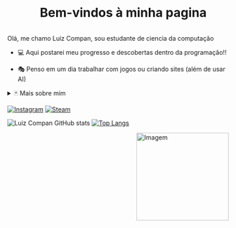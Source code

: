 <!--título-->
<div id="user-content-toc">
  <ul align="center">
    <summary><h1 style="display: inline-block">Bem-vindos à minha pagina</h1></summary>
</div>

<!-- Presentation -->
<p>
  Olá, me chamo Luiz Compan, sou estudante de ciencia da computação
  
  - 💻 Aqui postarei meu progresso e descobertas dentro da programação!!

  - 🎭 Penso em um dia trabalhar com jogos ou criando sites (além de usar AI)  
</p>

<!-- Dropdown -->
<details>
  <summary>🃏 Mais sobre mim</summary>

  - 💬 Tenho 20 anos, sou do Rio de Janeiro/RJ, sempre amei computadores, tentei seguir na area de enfermagem mas não me encontrei tão bem na área dentro dos dois periodos que cursei.
    
  - ⚡ Amo jogos online, passar tempo com minha familia, praia e aproveitar o dia! 
</details>

<!-- Links -->
[![Instagram](https://img.shields.io/badge/Instagram-E4405F?style=for-the-badge&logo=instagram&logoColor=white)](https://www.instagram.com/021compan/)
[![Steam](https://img.shields.io/badge/Steam-000000?style=for-the-badge&logo=steam&logoColor=white)](https://steamcommunity.com/id/compaan/)

<!-- GithubStats -->
![Luiz Compan GitHub stats](https://github-readme-stats.vercel.app/api?username=021compan&show_icons=true&theme=prussian)
[![Top Langs](https://github-readme-stats.vercel.app/api/top-langs/?username=021compan&show_icons=true&theme=prussian&layout=pie)](https://github.com/anuraghazra/github-readme-stats)

<!-- GIF -->
<div>
  <img src="https://i.pinimg.com/originals/ef/27/a2/ef27a226bbebe919b0665f310eda9f36.gif" alt="Imagem" width="210px" height="200px" align="right"
</div>

